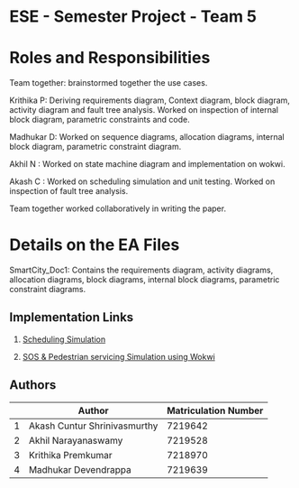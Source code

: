 # ESE - Semester Project - Team 5
# Roles and Responsibilities
Team together: brainstormed together the use cases.

Krithika P: Deriving requirements diagram, Context diagram, block diagram, activity diagram and fault tree analysis. 
            Worked on inspection of internal block diagram, parametric constraints and code.
            
Madhukar D: Worked on sequence diagrams, allocation diagrams, internal block diagram, parametric constraint diagram.

Akhil N   : Worked on state machine diagram and implementation on wokwi.

Akash C   : Worked on scheduling simulation and unit testing.
            Worked on inspection of fault tree analysis.
            
Team together worked collaboratively in writing the paper.

# Details on the EA Files
SmartCity_Doc1: Contains the requirements diagram, activity diagrams, allocation diagrams, block diagrams, internal block diagrams, parametric constraint diagrams.
## Implementation Links
1. [Scheduling Simulation](https://wokwi.com/projects/387018496716680193)

1. [SOS & Pedestrian servicing Simulation using Wokwi](https://wokwi.com/projects/387851603127754753)

## Authors
| | Author | Matriculation Number |
| - | ------ | -------------------- |
| 1 | Akash Cuntur Shrinivasmurthy | 7219642 |
| 2 | Akhil Narayanaswamy | 7219528 |
| 3 | Krithika Premkumar | 7218970 |
| 4 | Madhukar Devendrappa  | 7219639 |

